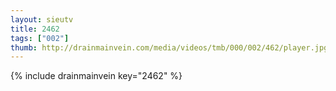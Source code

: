 ```yaml
--- 
layout: sieutv
title: 2462
tags: ["002"]
thumb: http://drainmainvein.com/media/videos/tmb/000/002/462/player.jpg
---
```

{% include drainmainvein key="2462" %} 
